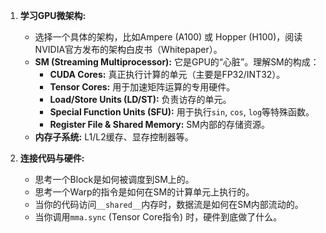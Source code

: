 1.  **学习GPU微架构:**
    *   选择一个具体的架构，比如Ampere (A100) 或 Hopper (H100)，阅读NVIDIA官方发布的架构白皮书（Whitepaper）。
    *   **SM (Streaming Multiprocessor):** 它是GPU的“心脏”。理解SM的构成：
        *   **CUDA Cores:** 真正执行计算的单元（主要是FP32/INT32）。
        *   **Tensor Cores:** 用于加速矩阵运算的专用硬件。
        *   **Load/Store Units (LD/ST):** 负责访存的单元。
        *   **Special Function Units (SFU):** 用于执行`sin`, `cos`, `log`等特殊函数。
        *   **Register File & Shared Memory:** SM内部的存储资源。
    *   **内存子系统:** L1/L2缓存、显存控制器等。

2.  **连接代码与硬件:**
    *   思考一个Block是如何被调度到SM上的。
    *   思考一个Warp的指令是如何在SM的计算单元上执行的。
    *   当你的代码访问`__shared__`内存时，数据流是如何在SM内部流动的。
    *   当你调用`mma.sync` (Tensor Core指令) 时，硬件到底做了什么。